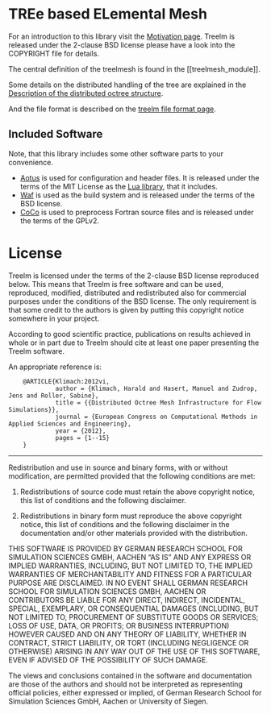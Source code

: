 TREe based ELemental Mesh
=========================

For an introduction to this library visit the
[Motivation page](page/motivation.html).
Treelm is released under the 2-clause BSD license please have a look into the
COPYRIGHT file for details.

The central definition of the treelmesh is found in the
[[treelmesh_module]].

Some details on the distributed handling of the tree are explained in the
[Description of the distributed octree structure](page/octree.html).

And the file format is described on the
[treelm file format page](page/fileformat.html).

Included Software
-----------------

Note, that this library includes some other software parts to your convenience.

- [Aotus](https://apes.osdn.io/pages/aotus.html) is used for configuration and
  header files. It is released under the terms of the MIT License as the
  [Lua library](http://www.lua.org), that it includes.
- [Waf](https://waf.io) is used as the build system and is released
  under the terms of the BSD license.
- [CoCo](http://users.erols.com/dnagle/coco.html) is used to preprocess Fortran
  source files and is released under the terms of the GPLv2.

License
=======

Treelm is licensed under the terms of the 2-clause BSD license reproduced below.
This means that Treelm is free software and can be used, reproduced, modified,
distributed and redistributed also for commercial purposes under the conditions
of the BSD license.
The only requirement is that some credit to the authors is given by putting this
copyright notice somewhere in your project.

According to good scientific practice, publications on results achieved in whole
or in part due to Treelm should cite at least one paper presenting the Treelm
software.

An appropriate reference is:

```
    @ARTICLE{Klimach:2012vi,
             author = {Klimach, Harald and Hasert, Manuel and Zudrop, Jens and Roller, Sabine},
             title = {{Distributed Octree Mesh Infrastructure for Flow Simulations}},
             journal = {European Congress on Computational Methods in Applied Sciences and Engineering},
             year = {2012},
             pages = {1--15}
    }
```
---

Redistribution and use in source and binary forms, with or without modification,
are permitted provided that the following conditions are met:

1. Redistributions of source code must retain the above copyright notice, this
list of conditions and the following disclaimer.

2. Redistributions in binary form must reproduce the above copyright notice,
this list of conditions and the following disclaimer in the documentation and/or
other materials provided with the distribution.

THIS SOFTWARE IS PROVIDED BY GERMAN RESEARCH SCHOOL FOR SIMULATION SCIENCES
GMBH, AACHEN “AS IS” AND ANY EXPRESS OR IMPLIED WARRANTIES, INCLUDING, BUT NOT
LIMITED TO, THE IMPLIED WARRANTIES OF MERCHANTABILITY AND FITNESS FOR A
PARTICULAR PURPOSE ARE DISCLAIMED. IN NO EVENT SHALL GERMAN RESEARCH SCHOOL FOR
SIMULATION SCIENCES GMBH, AACHEN OR CONTRIBUTORS BE LIABLE FOR ANY DIRECT,
INDIRECT, INCIDENTAL, SPECIAL, EXEMPLARY, OR CONSEQUENTIAL DAMAGES (INCLUDING,
BUT NOT LIMITED TO, PROCUREMENT OF SUBSTITUTE GOODS OR SERVICES; LOSS OF USE,
DATA, OR PROFITS; OR BUSINESS INTERRUPTION) HOWEVER CAUSED AND ON ANY THEORY OF
LIABILITY, WHETHER IN CONTRACT, STRICT LIABILITY, OR TORT (INCLUDING NEGLIGENCE
OR OTHERWISE) ARISING IN ANY WAY OUT OF THE USE OF THIS SOFTWARE, EVEN IF
ADVISED OF THE POSSIBILITY OF SUCH DAMAGE.

The views and conclusions contained in the software and documentation are those
of the authors and should not be interpreted as representing official policies,
either expressed or implied, of German Research School for Simulation Sciences
GmbH, Aachen or University of Siegen.
